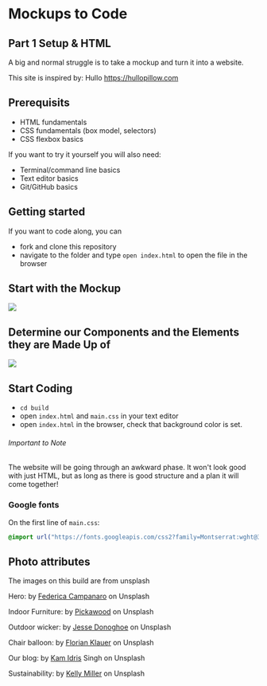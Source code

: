 # Mockups to Code

## Part 1 Setup & HTML

A big and normal struggle is to take a mockup and turn it into a website.

This site is inspired by: Hullo https://hullopillow.com

## Prerequisits

- HTML fundamentals
- CSS fundamentals (box model, selectors)
- CSS flexbox basics

If you want to try it yourself you will also need:

- Terminal/command line basics
- Text editor basics
- Git/GitHub basics

## Getting started

If you want to code along, you can

- fork and clone this repository
- navigate to the folder and type `open index.html` to open the file in the browser

## Start with the Mockup

![](./assets/mockups/mockup.png)

## Determine our Components and the Elements they are Made Up of

![](./assets/mockups/pillow-talk-marked-up.png)

## Start Coding

- `cd build`
- open `index.html` and `main.css` in your text editor
- open `index.html` in the browser, check that background color is set.

###### Important to Note

The website will be going through an awkward phase. It won't look good with just HTML, but as long as there is good structure and a plan it will come together!

### Google fonts

On the first line of `main.css`:

```CSS
@import url("https://fonts.googleapis.com/css2?family=Montserrat:wght@300;400&family=Raleway:wght@400;700&display=swap");
```

## Photo attributes

The images on this build are from unsplash

Hero: by [Federica Campanaro](https://unsplash.com/@fiidesign) on Unsplash

Indoor Furniture: by [Pickawood](https://unsplash.com/@pickawood?utm_source=unsplash&utm_medium=referral&utm_content=creditCopyText) on Unsplash

Outdoor wicker: by [Jesse Donoghoe](https://unsplash.com/@sweetspotphoto) on Unsplash

Chair balloon: by [Florian Klauer](https://unsplash.com/@florianklauer) on Unsplash

Our blog: by [Kam Idris](https://unsplash.com/@ka_idris) Singh on Unsplash

Sustainability: by [Kelly Miller](https://unsplash.com/@kellydee) on Unsplash
